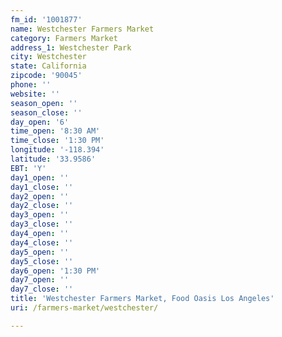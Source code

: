 ```yaml
---
fm_id: '1001877'
name: Westchester Farmers Market
category: Farmers Market
address_1: Westchester Park
city: Westchester
state: California
zipcode: '90045'
phone: ''
website: ''
season_open: ''
season_close: ''
day_open: '6'
time_open: '8:30 AM'
time_close: '1:30 PM'
longitude: '-118.394'
latitude: '33.9586'
EBT: 'Y'
day1_open: ''
day1_close: ''
day2_open: ''
day2_close: ''
day3_open: ''
day3_close: ''
day4_open: ''
day4_close: ''
day5_open: ''
day5_close: ''
day6_open: '1:30 PM'
day7_open: ''
day7_close: ''
title: 'Westchester Farmers Market, Food Oasis Los Angeles'
uri: /farmers-market/westchester/

---
```

